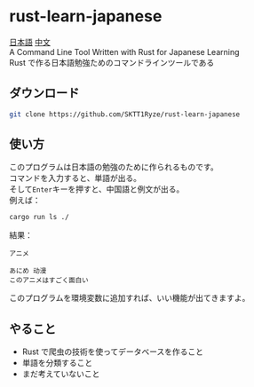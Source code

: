 # rust-learn-japanese
[日本語](./README.md) [中文](./README_ch.md)  
A Command Line Tool Written with Rust for Japanese Learning  
Rust で作る日本語勉強ためのコマンドラインツールである  

## ダウンロード
```bash
git clone https://github.com/SKTT1Ryze/rust-learn-japanese
```

## 使い方
このプログラムは日本語の勉強のために作られるものです。  
コマンドを入力すると、単語が出る。  
そして`Enter`キーを押すと、中国語と例文が出る。  
例えば：  
```bash
cargo run ls ./
```
結果：  
```
アニメ

あにめ 动漫
このアニメはすごく面白い
```
このプログラムを環境変数に追加すれば、いい機能が出てきますよ。  

## やること
+ Rust で爬虫の技術を使ってデータベースを作ること
+ 単語を分類すること
+ まだ考えていないこと

